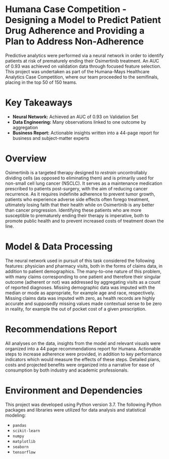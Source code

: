 # Humana Case Competition - Designing a Model to Predict Patient Drug Adherence and Providing a Plan to Address Non-Adherence

Predictive analytics were performed via a neural network in order to identify patients at risk of prematurely ending their Osimertinib treatment. An AUC of 0.93 was achieved on validation data through focused feature selection. This project was undertaken as part of the Humana-Mays Healthcare Analytics Case Competition, where our team proceeded to the semifinals, placing in the top 50 of 150 teams.

# Key Takeaways

- **Neural Network:** Achieved an AUC of 0.93 on Validation Set
- **Data Engineering:** Many observations linked to one outcome by aggregation
- **Business Report:** Actionable insights written into a 44-page report for business and subject-matter experts
  
# Overview

Osimertinib is a targeted therapy designed to _restrain_ uncontrollably dividing cells (as opposed to eliminating them) and is primarily used for non-small cell lung cancer (NSCLC). It serves as a maintenance medication prescribed to patients post-surgery, with the aim of reducing cancer recurrence. As it requires indefinite adherence to prevent tumor growth, patients who experience adverse side effects often forego treatment, ultimately losing faith that their health while on Osimertinib is any better than cancer progression. Identifying these patients who are more susceptible to prematurely ending their therapy is imperative, both to promote public health and to prevent increased costs of treatment down the line.

# Model & Data Processing

The neural network used in pursuit of this task considered the following features: physician and pharmacy visits, both in the forms of claims data, in addition to patient demographics. The many-to-one nature of this problem, with many claims corresponding to one patient and therefore their singular outcome (adherent or not) was addressed by aggregating visits as a count of reported diagnoses. Missing demographic data was imputed with the median or mode as appropriate, for example age and race, respectively. Missing claims data was imputed with zero, as health records are highly accurate and supposedly missing values made contextual sense to be zero in reality, for example the out of pocket cost of a given prescription.

# Recommendations Report

All analyses on the data, insights from the model and relevant visuals were organized into a 44 page recommendations report for Humana. Actionable steps to increase adherence were provided, in addition to key performance indicators which would measure the effects of these steps. Detailed plans, costs and projected benefits were organized into a narrative for ease of consumption by both industry and academic professionals. 

# Environment and Dependencies
This project was developed using Python version 3.7. The following Python packages and libraries were utilized for data analysis and statistical modeling:

- `pandas`
- `scikit-learn`
- `numpy`
- `matplotlib`
- `seaborn`
- `tensorflow`



